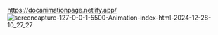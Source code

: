 https://docanimationpage.netlify.app/
![screencapture-127-0-0-1-5500-Animation-index-html-2024-12-28-10_27_27](https://github.com/user-attachments/assets/e0b99980-8462-435d-b9ea-be6caf87c3fa)

